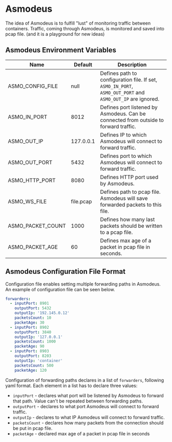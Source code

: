 # Asmodeus

The idea of Asmodeus is to fulfill "lust" of monitoring traffic between containers. Traffic, coming through Asmodeus, is monitored and saved into pcap file. (and it is a playground for new ideas)

## Asmodeus Environment Variables

Name | Default | Description |
--- | --- | --- |
ASMO_CONFIG_FILE | null | Defines path to configuration file. If set, `ASMO_IN_PORT`, `ASMO_OUT_PORT` and `ASMO_OUT_IP` are ignored.
ASMO_IN_PORT | 8012 | Defines port listened by Asmodeus. Can be connected from outside to forward traffic.
ASMO_OUT_IP | 127.0.0.1 | Defines IP to which Asmodeus will connect to forward traffic.
ASMO_OUT_PORT | 5432 | Defines port to which Asmodeus will connect to forward traffic.
ASMO_HTTP_PORT | 8080 | Defines HTTP port used by Asmodeus.
ASMO_WS_FILE | file.pcap | Defines path to pcap file. Asmodeus will save forwarded packets to this file.
ASMO_PACKET_COUNT | 1000 | Defines how many last packets should be written to a pcap file.
ASMO_PACKET_AGE | 60 | Defines max age of a packet in pcap file in seconds.

## Asmodeus Configuration File Format

Configuration file enables setting multiple forwarding paths in Asmodeus. An example of configuration file can be seen below.

```yaml
forwarders:
  - inputPort: 8901
    outputPort: 5432
    outputIp: '192.145.0.12'
    packetsCount: 10
    packetAge: 30
  - inputPort: 8902
    outputPort: 3840
    outputIp: '127.0.0.1'
    packetsCount: 1000
    packetAge: 90
  - inputPort: 8903
    outputPort: 8203
    outputIp: 'container'
    packetsCount: 500
    packetAge: 120
```

Configuration of forwarding paths declares in a list of `forwarders`, following yaml format. Each element in a list has to declare three values:
* `inputPort` - declares what port will be listened by Asmodeus to forward that path. Value can't be repeated between forwarding paths.
* `outputPort` - declares to what port Asmodeus will connect to forward traffic.
* `outputIp` - declares to what IP Asmodeus will connect to forward traffic.
* `packetsCount` - declares how many packets from the connection should be put in pcap file.
* `packetAge` - declared max age of a packet in pcap file in seconds